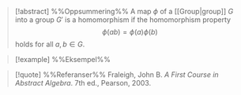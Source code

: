 
> [!abstract] %%Oppsummering%%
> A map $\phi$ of a [[Group|group]] $G$ into a group $G'$ is a homomorphism if the homomorphism property $$\phi(ab) = \phi(a)\phi(b)$$ holds for all $a,b \in G$.

> [!example] %%Eksempel%%
> 

> [!quote] %%Referanser%%
> Fraleigh, John B. _A First Course in Abstract Algebra_. 7th ed., Pearson, 2003.